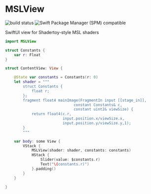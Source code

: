 # MSLView

![build status](https://github.com/audulus/MSLView/actions/workflows/build.yml/badge.svg)
<img src="https://img.shields.io/badge/SPM-5.3-blue.svg?style=flat"
     alt="Swift Package Manager (SPM) compatible" />

SwiftUI view for Shadertoy-style MSL shaders

```Swift
import MSLView

struct Constants {
    var r: Float
}

struct ContentView: View {

    @State var constants = Constants(r: 0)
    let shader = """
        struct Constants {
            float r;
        };
        fragment float4 mainImage(FragmentIn input [[stage_in]],
                               constant Constants& c,
                               constant uint2& viewSize) {
            return float4(c.r,
                          input.position.x/viewSize.x,
                          input.position.y/viewSize.y,1);
        }
        """

    var body: some View {
        VStack {
            MSLView(shader: shader, constants: constants)
            HStack {
                Slider(value: $constants.r)
                Text("\(constants.r)")
            }.padding()
        }
    }

}
```
